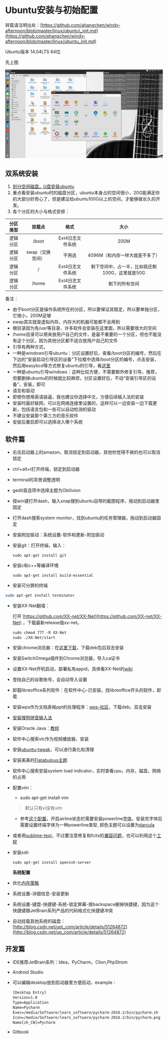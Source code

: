 # Ubuntu安装与初始配置

转载请注明出处：[https://github.com/ahangchen/windy-afternoon/blob/master/linux/ubuntu\_init.md](https://github.com/ahangchen/windy-afternoon/blob/master/linux/ubuntu_init.md)

Ubuntu版本 14.04LTS 64位

先上图

![](../.gitbook/assets/result.png)

## 双系统安装

1. [划分空闲磁盘，U盘安装ubuntu](http://jingyan.baidu.com/article/60ccbceb18624464cab197ea.html)
2. 重点看安装ubuntu时的磁盘分区，ubuntu本身占的空间很小，20G能满足你的大部分好奇心了，但是建议给ubuntu100G以上的空间，才能够做长久的开发。
3. 各个分区的大小与格式安排：

| 分区类型 | 挂载点 | 格式 | 大小 |
| :---: | :---: | :---: | :---: |
| 逻辑分区 | /boot | Ext4日志文件系统 | 200M |
| 逻辑分区 | swap（交换空间） | 不用选 | 4096M（和内存一样大就差不多了） |
| 逻辑分区 | / | Ext4日志文件系统 | 剩下空间中，占一半，比如我还剩100G，这里就是50G |
| 逻辑分区 | /home | Ext4日志文件系统 | 剩下的所有空间 |

备注：

* 由于boot分区是操作系统所在的分区，所以要保证其稳定，所以要单独分区，它很小，200M足够
* swap其实就是虚拟内存，内存大的机器可能都不会用到
* 根目录因为有/usr等目录，许多软件会安装在这里面，所以需要很大的空间
* /home目录可以用来放用户自己的文件，是最不重要的一个分区，但也不能没有这个分区，因为其他分区都不适合放用户自己的文件
* 引导有两种方式，
* 一种是windows引导ubuntu：分区设置好后，查看/boot分区的编号，然后在下边的“安装启动引导区的设备”下拉框中选择/boot分区的编号，点击安装，然后用easybcd等方式修复ubuntu的引导，看[这里](http://blog.csdn.net/enter89/article/details/38414933)
* 一种是ubuntu引导windows：这种比较方便，不需要额外修复引导，推荐，但要删掉ubuntu的时候就比较麻烦，分区设置好后，不动“安装引导区的设备”，安装，即可
* 语言和驱动
* 即使你想用英语装逼，我也建议你选择中文，方便后续输入法的安装
* 安装时最好联网，可以在网络连接里设置的，这样可以一边安装一边下载更新，包括语言包和一些可以自动检测的驱动
* 不建议安装那个第三方的音乐软件
* 安装后重启即可以选择进入哪个系统

## 软件篇

* 右击启动器上的amazon，取消锁定到启动器，其他你觉得不爽的也可以取消锁定
* ctrl+alt+t打开终端，锁定到启动器
* terminal的背景调整透明
* gedit首选项中选择主题为Obilivion
* 按win键打开dash，输入snap搜到ubuntu自带的截图程序，拖动到启动器里固定
* 打开dash搜索system monitor，找到ubuntu的任务管理器，拖动到启动器固定 
* 安装附加驱动：系统设置-软件和更新-附加驱动
* 安装git：打开终端，输入：

  ```text
  sudo apt-get install git
  ```

* 安装c和c++等编译环境

  ```text
  sudo apt-get install build-essential
  ```

* 安装可分屏的终端

```bash
sudo apt-get install terminator
```

* 安装XX-Net翻墙：

  打开 [https://github.com/XX-net/XX-Net](https://github.com/XX-net/XX-Net) ，下载最新release版xx-net。

  ```text
  sudo chmod 777 -R XX-Net
  sudo ./XX-Net/start
  ```

* 安装chrome浏览器：在[这里下载](https://www.google.com/chrome/browser/desktop/)，下载deb包后双击安装
* 安装SwitchOmega插件到Chrome浏览器，导入ca证书
* 设置XX-Net开机启动，部署私有appid，具体看XX-Net的[wiki](https://github.com/XX-net/XX-Net/wiki/中文文档)
* 登陆自己的谷歌账号，会自动导入设置
* 卸载libreoffice系列软件：在软件中心-已安装，找libreoffice开头的软件，卸载
* 安装wps作为文档表格ppt的处理程序：[wps-社区](http://wps-community.org/downloads)，下载deb，双击安装
* [安装搜狗拼音输入法](http://blog.csdn.net/tao_627/article/details/24119037)
* 安装Oracle Java：[教程](http://www.wikihow.com/Install-Oracle-Java-on-Ubuntu-Linux)
* 软件中心搜索vlc作为视频播放器，安装
* 安装[ubuntu-tweak](http://www.linuxidc.com/Linux/2014-04/100522.htm)，可以进行美化和清理
* 安装美美的[Flatabulous主题](http://www.xulukun.cn/flatabulous-ubuntu.html)
* 软件中心搜索安装system load indicator，实时查看cpu，内存，磁盘，网络的占用
* 配置vim：

  * sudo apt-get install vim

  > 默认只有vi没有vim

  * 参考[这个配置](https://github.com/kaochenlong/eddie-vim2)，开启airline状态栏需要安装powerline[字体](https://github.com/powerline/fonts)，安装完字体后需要设置终端字体为一种powerline类型, 颜色主题可以设置为[darcula](https://github.com/dracula/vim)

* 或者用[sublime-text](https://www.sublimetext.com/3)，不过要注意修复和fcitx的[兼容问题](http://html5beta.com/page/ubuntu-14-04-install-fcitx-sougoupinyin-sublime-text-3-chinese-input-fix.html)，也可以利用这个[工程](https://github.com/lyfeyaj/sublime-text-imfix)
* 安装ssh

  ```text
  sudo apt-get install openssh-server
  ```

  **系统配置**

* 优化[内存策略](http://www.opensoce.com/904.html)
* 系统设置-详细信息-安装更新
* 系统设置-键盘-快捷键-系统-锁定屏幕-按backspace删掉快捷键，因为这个快捷键跟JetBrain系列产品的代码格式化快捷键冲突 
* 自动挂载其他系统的磁盘：[http://blog.csdn.net/up\_com/article/details/51264872](http://blog.csdn.net/up_com/article/details/51264872)

## 开发篇

* IDE推荐JetBrain系列：Idea，PyCharm，Clion,PhpStrom
* Android Studio
* 可以编辑desktop放到启动器里方便启动，example：

  ```text
  [Desktop Entry]
  Version=1.0
  Type=Application
  Name=Pycharm
  Exec=/media/Software/learn_software/pycharm-2016.2/bin/pycharm.sh
  Icon=/media/Software/learn_software/pycharm-2016.2/bin/pycharm.png
  Name[zh_CN]=Pycharm
  ```

* Gitbook

